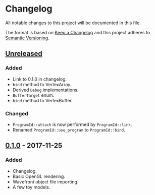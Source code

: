 # Changelog

All notable changes to this project will be documented in this file.

The format is based on [Keep a Changelog](http://keepachangelog.com/en/1.0.0/)
and this project adheres to [Semantic Versioning](http://semver.org/spec/v2.0.0.html).

## [Unreleased]
### Added
- Link to 0.1.0 in changelog.
- `bind` method to VertexArray.
- Derived `Debug` implementations.
- `BufferTarget` enum.
- `bind` method to VertexBuffer.

### Changed
- `ProgramId::attach` is now performed by `ProgramId::link`.
- Renamed `ProgramId::use_program` to `ProgramId::bind`.

## [0.1.0] - 2017-11-25
### Added
- Changelog.
- Basic OpenGL rendering.
- Wavefront object file importing.
- A few toy models.

[Unreleased]: https://github.com/mickvangelderen/opengl-rust/compare/v0.1.0...HEAD
[0.1.0]: https://github.com/mickvangelderen/opengl-rust/tree/v0.1.0
